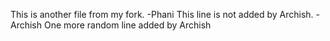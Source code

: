 This is another file from my fork.
-Phani
This line is not added by Archish.
-Archish
One more random line added by Archish

